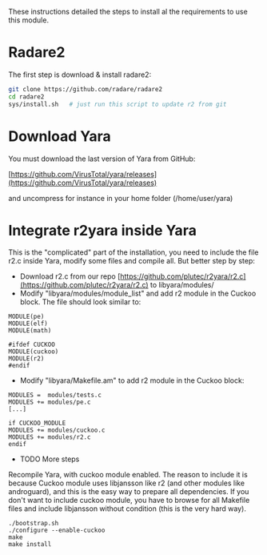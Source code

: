 These instructions detailed the steps to install al the requirements to use this module.

# Radare2
The first step is download & install radare2:

```sh
git clone https://github.com/radare/radare2
cd radare2
sys/install.sh   # just run this script to update r2 from git
```

# Download Yara
You must download the last version of Yara from GitHub:

[https://github.com/VirusTotal/yara/releases](https://github.com/VirusTotal/yara/releases)

and uncompress for instance in your home folder (/home/user/yara)

# Integrate r2yara inside Yara
This is the "complicated" part of the installation, you need to include the file r2.c inside Yara, modify some files and compile all. But better step by step:

- Download r2.c from our repo [https://github.com/plutec/r2yara/r2.c](https://github.com/plutec/r2yara/r2.c) to libyara/modules/
- Modify "libyara/modules/module_list" and add r2 module in the Cuckoo block. The file should look similar to:

```
MODULE(pe)
MODULE(elf)
MODULE(math)

#ifdef CUCKOO
MODULE(cuckoo)
MODULE(r2)
#endif
```

- Modify "libyara/Makefile.am" to add r2 module in the Cuckoo block:

```
MODULES =  modules/tests.c
MODULES += modules/pe.c
[...]

if CUCKOO_MODULE
MODULES += modules/cuckoo.c
MODULES += modules/r2.c
endif
```

- TODO More steps

Recompile Yara, with cuckoo module enabled. The reason to include it is because Cuckoo module uses libjansson like r2 (and other modules like androguard), and this is the easy way to prepare all dependencies. If you don't want to include cuckoo module, you have to browse for all Makefile files and include libjansson without condition (this is the very hard way). 

```
./bootstrap.sh
./configure --enable-cuckoo
make
make install
```